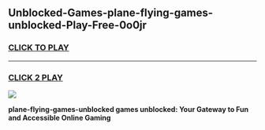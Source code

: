 
## Unblocked-Games-plane-flying-games-unblocked-Play-Free-0o0jr
<h3>
<a href="https://premium76.site?title=plane-flying-games-unblocked&ref=18A1">CLICK TO PLAY</a></h3>
<hr>

<h3>
<a href="https://premium76.site?title=plane-flying-games-unblocked&ref=18A1">CLICK 2 PLAY</a>
  
</h3>

<a href="https://premium76.site?title=plane-flying-games-unblocked&ref=18A1"><img src="https://clearcache.store/games.png"></a>


**plane-flying-games-unblocked games unblocked: Your Gateway to Fun and Accessible Online Gaming**
